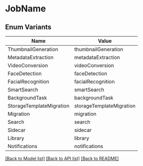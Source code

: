 # JobName

## Enum Variants

| Name | Value |
|---- | -----|
| ThumbnailGeneration | thumbnailGeneration |
| MetadataExtraction | metadataExtraction |
| VideoConversion | videoConversion |
| FaceDetection | faceDetection |
| FacialRecognition | facialRecognition |
| SmartSearch | smartSearch |
| BackgroundTask | backgroundTask |
| StorageTemplateMigration | storageTemplateMigration |
| Migration | migration |
| Search | search |
| Sidecar | sidecar |
| Library | library |
| Notifications | notifications |


[[Back to Model list]](../README.md#documentation-for-models) [[Back to API list]](../README.md#documentation-for-api-endpoints) [[Back to README]](../README.md)


